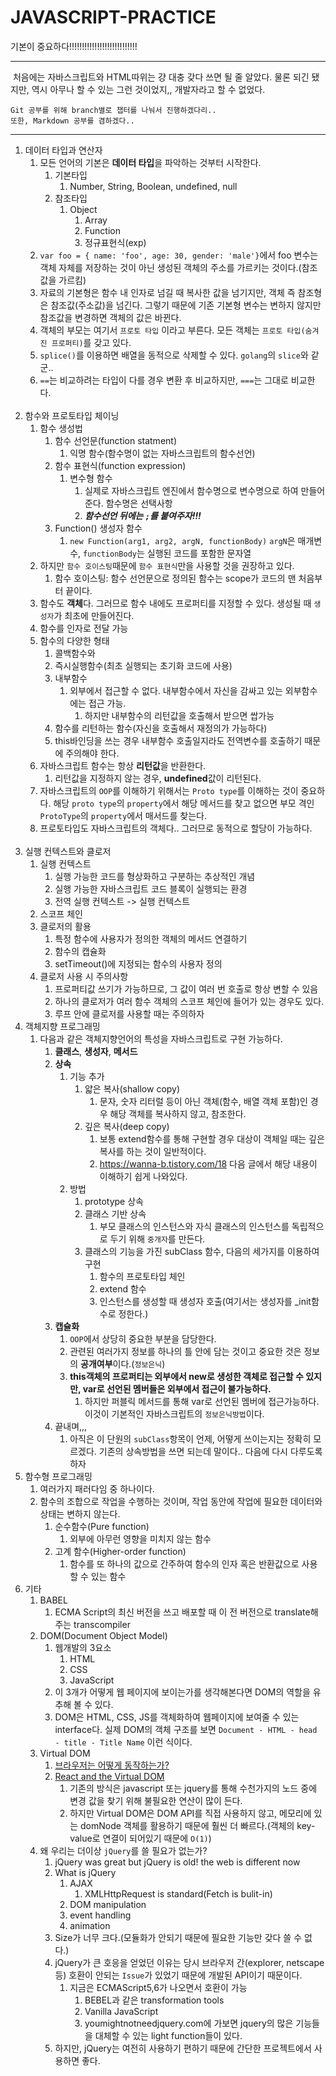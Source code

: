 # JAVASCRIPT-PRACTICE

기본이 중요하다!!!!!!!!!!!!!!!!!!!!!!!!!!!

------------------------------------------

&nbsp;처음에는 자바스크립트와 HTML따위는 걍 대충 갖다 쓰면 될 줄 알았다. 물론 되긴 됐지만, 역시 아무나 할 수 있는 그런 것이었지,, 개발자라고 할 수 없었다.

    Git 공부를 위해 branch별로 챕터를 나눠서 진행하겠다리..
    또한, Markdown 공부를 겸하겠다..

<hr>

1. 데이터 타입과 연산자
   1. 모든 언어의 기본은 **데이터 타입**을 파악하는 것부터 시작한다.
      1. 기본타입
         1. Number, String, Boolean, undefined, null
      2. 참조타입
         1. Object
            1. Array
            2. Function
            3. 정규표현식(exp)
   2. ```var foo = { name: 'foo', age: 30, gender: 'male'}```에서 foo 변수는 객체 자체를 저장하는 것이 아닌 생성된 객체의 주소를 가르키는 것이다.(참조값을 가르킴)
   3. 자료의 기본형은 함수 내 인자로 넘길 때 복사한 값을 넘기지만, 객체 즉 참조형은 참조값(주소값)을 넘긴다. 그렇기 때문에 기존 기본형 변수는 변하지 않지만 참조값을 변경하면 객체의 값은 바뀐다.
   4. 객체의 부모는 여기서 ``프로토 타입`` 이라고 부른다. 모든 객체는 ``프로토 타입(숨겨진 프로퍼티)``를 갖고 있다.
   5. ``splice()``를 이용하면 배열을 동적으로 삭제할 수 있다. ``golang``의 ``slice``와 같군..
   6. ``==``는 비교하려는 타입이 다를 경우 변환 후 비교하지만, ``===``는 그대로 비교한다.<br/><br/>
2. 함수와 프로토타입 체이닝
   1. 함수 생성법
      1. 함수 선언문(function statment)
         1. 익명 함수(함수명이 없는 자바스크립트의 함수선언)
      2. 함수 표현식(function expression)
         1. 변수형 함수
            1. 실제로 자바스크립트 엔진에서 함수명으로 변수명으로 하여 만들어 준다. 함수명은 선택사항
            2. ***함수선언 뒤에는 ``;``를 붙여주자!!!***
      3. Function() 생성자 함수  
         1. ``new Function(arg1, arg2, argN, functionBody)`` ``argN``은 매개변수, ``functionBody``는 실행된 코드를 포함한 문자열
   2. 하지만 ``함수 호이스팅``때문에 ``함수 표현식``만을 사용할 것을 권장하고 있다.
      1. 함수 호이스팅: 함수 선언문으로 정의된 함수는 scope가 코드의 맨 처음부터 끝이다.
   3. 함수도 **객체**다. 그러므로 함수 내에도 프로퍼티를 지정할 수 있다. 생성될 때 ``생성자``가 최초에 만들어진다.
   4. 함수를 인자로 전달 가능
   5. 함수의 다양한 형태
      1. 콜백함수와
      2. 즉시실행함수(최초 실행되는 초기화 코드에 사용)
      3. 내부함수
         1. 외부에서 접근할 수 없다. 내부함수에서 자신을 감싸고 있는 외부함수에는 접근 가능. 
            1. 하지만 내부함수의 리턴값을 호출해서 받으면 쌉가능
      4. 함수를 리턴하는 함수(자신을 호출해서 재정의가 가능하다)
      5. this바인딩을 쓰는 경우 내부함수 호출일지라도 전역변수를 호출하기 때문에 주의해야 한다.
   6. 자바스크립트 함수는 항상 **리턴값**을 반환한다.
      1. 리턴값을 지정하지 않는 경우, **undefined**값이 리턴된다.
   7. 자바스크립트의 ``OOP``를 이해하기 위해서는 ``Proto type``를 이해하는 것이 중요하다. 해당 ``proto type``의 ``property``에서 해당 메서드를 찾고 없으면 부모 격인 ``ProtoType``의 ``property``에서 매서드를 찾는다.
   8. 프로토타입도 자바스크립트의 객체다.. 그러므로 동적으로 할당이 가능하다.<br/><br/>
3. 실행 컨텍스트와 클로저
   1. 실행 컨텍스트
      1. 실행 가능한 코드를 형상화하고 구분하는 추상적인 개념
      2. 실행 가능한 자바스크립트 코드 블록이 실행되는 환경
      3. 전역 실행 컨텍스트 -> 실행 컨텍스트
   2. 스코프 체인
   3. 클로저의 활용
      1. 특정 함수에 사용자가 정의한 객체의 메서드 연결하기
      2. 함수의 캡슐화
      3. setTimeout()에 지정되는 함수의 사용자 정의
   4. 클로저 사용 시 주의사항
      1. 프로퍼티값 쓰기가 가능하므로, 그 값이 여러 번 호출로 항상 변할 수 있음
      2. 하나의 클로저가 여러 함수 객체의 스코프 체인에 들어가 있는 경우도 있다.
      3. 루프 안에 클로저를 사용할 때는 주의하자
4. 객체지향 프로그래밍
   1. 다음과 같은 객체지향언어의 특성을 자바스크립트로 구현 가능하다.
      1. **클래스**, **생성자**, **메서드**
      2. **상속**
         1. 기능 추가
            1. 얇은 복사(shallow copy)
               1. 문자, 숫자 리터럴 등이 아닌 객체(함수, 배열 객체 포함)인 경우 해당 객체를 복사하지 않고, 참조한다.
            2. 깊은 복사(deep copy)
               1. 보통 extend함수를 통해 구현할 경우 대상이 객체일 때는 깊은 복사를 하는 것이 일반적이다.
               2. https://wanna-b.tistory.com/18 다음 글에서 해당 내용이 이해하기 쉽게 나와있다.
         2. 방법
            1. prototype 상속
            2. 클래스 기반 상속
               1. 부모 클래스의 인스턴스와 자식 클래스의 인스턴스를 독립적으로 두기 위해 ``중개자``를 만든다.
            3. 클래스의 기능을 가진 subClass 함수, 다음의 세가지를 이용하여 구현
               1. 함수의 프로토타입 체인
               2. extend 함수
               3. 인스턴스를 생성할 때 생성자 호출(여기서는 생성자를 _init함수로 정한다.)
      3. **캡슐화**
         1. ``OOP``에서 상당히 중요한 부분을 담당한다.
         2. 관련된 여러가지 정보를 하나의 틀 안에 담는 것이고 중요한 것은 정보의 **공개여부**이다.(``정보은닉``)
         3. **this객체의 프로퍼티는 외부에서 new로 생성한 객체로 접근할 수 있지만, var로 선언된 멤버들은 외부에서 접근이 불가능하다.**
            1. 하지만 퍼블릭 메서드를 통해 var로 선언된 멤버에 접근가능하다. 이것이 기본적인 자바스크립트의 ``정보은닉방법``이다.
      4. 끝내며,,,
         1. 아직은 이 단원의 ``subClass``항목이 언제, 어떻게 쓰이는지는 정확히 모르겠다. 기존의 상속방법을 쓰면 되는데 말이다.. 다음에 다시 다루도록 하자
5. 함수형 프로그래밍
   1. 여러가지 패러다임 중 하나이다.
   2. 함수의 조합으로 작업을 수행하는 것이며, 작업 동안에 작업에 필요한 데이터와 상태는 변하지 않는다.
      1. 순수함수(Pure function)
         1. 외부에 아무런 영향을 미치지 않는 함수
      2. 고계 함수(Higher-order function)
         1. 함수를 또 하나의 값으로 간주하여 함수의 인자 혹은 반환값으로 사용할 수 있는 함수
6. 기타
   1. BABEL
      1. ECMA Script의 최신 버전을 쓰고 배포할 때 이 전 버전으로 translate해주는 transcompiler
   2. DOM(Document Object Model)
      1. 웹개발의 3요소
         1. HTML
         2. CSS
         3. JavaScript
      2. 이 3개가 어떻게 웹 페이지에 보이는가를 생각해본다면 DOM의 역할을 유추해 볼 수 있다.
      3. DOM은 HTML, CSS, JS를 객체화하여 웹페이지에 보여줄 수 있는 interface다. 실제 DOM의 객체 구조를 보면 ``Document - HTML - head - title - Title Name`` 이런 식이다.
   3. Virtual DOM
      1. [브라우저는 어떻게 동작하는가?](https://d2.naver.com/helloworld/59361)
      2. [React and the Virtual DOM](https://www.youtube.com/watch?v=BYbgopx44vo)
         1. 기존의 방식은 javascript 또는 jquery를 통해 수천가지의 노드 중에 변경 값을 찾기 위해 불필요한 연산이 많이 든다.
         2. 하지만 Virtual DOM은 DOM API를 직접 사용하지 않고, 메모리에 있는 domNode 객체를 활용하기 때문에 훨씬 더 빠르다.(객체의 key-value로 연결이 되어있기 때문에 ``O(1)``)
   4. 왜 우리는 더이상 ``jQuery``를 쓸 필요가 없는가?
      1. jQuery was great but jQuery is old! the web is different now
      2. What is jQuery
         1. AJAX
            1. XMLHttpRequest is standard(Fetch is bulit-in)
         2. DOM manipulation
         3. event handling
         4. animation
      3. Size가 너무 크다.(모듈화가 안되기 때문에 필요한 기능만 갖다 쓸 수 없다.)
      4. jQuery가 큰 호응을 얻었던 이유는 당시 브라우저 간(explorer, netscape 등) 호환이 안되는 ``Issue``가 있었기 때문에 개발된 API이기 때문이다.
         1. 지금은 ECMAScript5,6가 나오면서 호환이 가능
            1. BEBEL과 같은 transformation tools
            2. Vanilla JavaScript
            3. youmightnotneedjquery.com에 가보면 jquery의 많은 기능들을 대체할 수 있는 light function들이 있다.
      5. 하지만, jQuery는 여전히 사용하기 편하기 때문에 간단한 프로젝트에서 사용하면 좋다.

